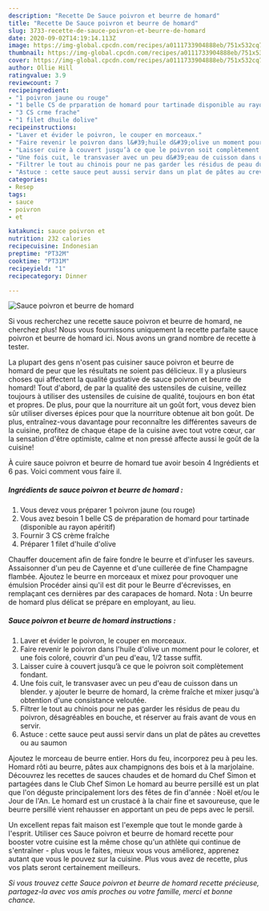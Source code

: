 ```yaml
---
description: "Recette De Sauce poivron et beurre de homard"
title: "Recette De Sauce poivron et beurre de homard"
slug: 3733-recette-de-sauce-poivron-et-beurre-de-homard
date: 2020-09-02T14:19:14.113Z
image: https://img-global.cpcdn.com/recipes/a0111733904888eb/751x532cq70/sauce-poivron-et-beurre-de-homard-photo-principale-de-la-recette.jpg
thumbnail: https://img-global.cpcdn.com/recipes/a0111733904888eb/751x532cq70/sauce-poivron-et-beurre-de-homard-photo-principale-de-la-recette.jpg
cover: https://img-global.cpcdn.com/recipes/a0111733904888eb/751x532cq70/sauce-poivron-et-beurre-de-homard-photo-principale-de-la-recette.jpg
author: Ollie Hill
ratingvalue: 3.9
reviewcount: 7
recipeingredient:
- "1 poivron jaune ou rouge"
- "1 belle CS de prparation de homard pour tartinade disponible au rayon apritif"
- "3 CS crme frache"
- "1 filet dhuile dolive"
recipeinstructions:
- "Laver et évider le poivron, le couper en morceaux."
- "Faire revenir le poivron dans l&#39;huile d&#39;olive un moment pour le colorer, et une fois coloré, couvrir d&#39;un peu d&#39;eau, 1/2 tasse suffit."
- "Laisser cuire à couvert jusqu’à ce que le poivron soit complètement fondant."
- "Une fois cuit, le transvaser avec un peu d&#39;eau de cuisson dans un blender. y ajouter le beurre de homard, la crème fraîche et mixer jusqu&#39;à obtention d&#39;une consistance veloutée."
- "Filtrer le tout au chinois pour ne pas garder les résidus de peau du poivron, désagréables en bouche, et réserver au frais avant de vous en servir."
- "Astuce : cette sauce peut aussi servir dans un plat de pâtes au crevettes ou au saumon"
categories:
- Resep
tags:
- sauce
- poivron
- et

katakunci: sauce poivron et 
nutrition: 232 calories
recipecuisine: Indonesian
preptime: "PT32M"
cooktime: "PT31M"
recipeyield: "1"
recipecategory: Dinner

---
```



![Sauce poivron et beurre de homard](https://img-global.cpcdn.com/recipes/a0111733904888eb/751x532cq70/sauce-poivron-et-beurre-de-homard-photo-principale-de-la-recette.jpg)

Si vous recherchez une recette sauce poivron et beurre de homard, ne cherchez plus! Nous vous fournissons uniquement la recette parfaite sauce poivron et beurre de homard ici. Nous avons un grand nombre de recette à tester.

La plupart des gens n'osent pas cuisiner sauce poivron et beurre de homard de peur que les résultats ne soient pas délicieux. Il y a plusieurs choses qui affectent la qualité gustative de sauce poivron et beurre de homard! Tout d'abord, de par la qualité des ustensiles de cuisine, veillez toujours à utiliser des ustensiles de cuisine de qualité, toujours en bon état et propres. De plus, pour que la nourriture ait un goût fort, vous devez bien sûr utiliser diverses épices pour que la nourriture obtenue ait bon goût. De plus, entraînez-vous davantage pour reconnaître les différentes saveurs de la cuisine, profitez de chaque étape de la cuisine avec tout votre cœur, car la sensation d'être optimiste, calme et non pressé affecte aussi le goût de la cuisine!

<!--inarticleads1-->

À cuire sauce poivron et beurre de homard tue avoir besoin 4 Ingrédients et 6 pas. Voici comment vous faire il.

##### Ingrédients de sauce poivron et beurre de homard :

1. Vous devez vous préparer 1 poivron jaune (ou rouge)
1. Vous avez besoin 1 belle CS de préparation de homard pour tartinade (disponible au rayon apéritif)
1. Fournir 3 CS crème fraîche
1. Préparer 1 filet d&#39;huile d&#39;olive


Chauffer doucement afin de faire fondre le beurre et d&#39;infuser les saveurs. Assaisonner d&#39;un peu de Cayenne et d&#39;une cuillerée de fine Champagne flambée. Ajoutez le beurre en morceaux et mixez pour provoquer une émulsion Procéder ainsi qu&#39;il est dit pour le Beurre d&#39;écrevisses, en remplaçant ces dernières par des carapaces de homard. Nota : Un beurre de homard plus délicat se prépare en employant, au lieu. 

<!--inarticleads2-->

##### Sauce poivron et beurre de homard instructions :

1. Laver et évider le poivron, le couper en morceaux.
1. Faire revenir le poivron dans l&#39;huile d&#39;olive un moment pour le colorer, et une fois coloré, couvrir d&#39;un peu d&#39;eau, 1/2 tasse suffit.
1. Laisser cuire à couvert jusqu’à ce que le poivron soit complètement fondant.
1. Une fois cuit, le transvaser avec un peu d&#39;eau de cuisson dans un blender. y ajouter le beurre de homard, la crème fraîche et mixer jusqu&#39;à obtention d&#39;une consistance veloutée.
1. Filtrer le tout au chinois pour ne pas garder les résidus de peau du poivron, désagréables en bouche, et réserver au frais avant de vous en servir.
1. Astuce : cette sauce peut aussi servir dans un plat de pâtes au crevettes ou au saumon


Ajoutez le morceau de beurre entier. Hors du feu, incorporez peu à peu les. Homard rôti au beurre, pâtes aux champignons des bois et à la marjolaine. Découvrez les recettes de sauces chaudes et de homard du Chef Simon et partagées dans le Club Chef Simon Le homard au beurre persillé est un plat que l&#39;on déguste principalement lors des fêtes de fin d&#39;année : Noël et/ou le Jour de l&#39;An. Le homard est un crustacé à la chair fine et savoureuse, que le beurre persillé vient rehausser en apportant un peu de peps avec le persil. 

<!--inarticleads1-->

<p>
Un excellent repas fait maison est l'exemple que tout le monde garde à l'esprit. Utiliser ces Sauce poivron et beurre de homard recette pour booster votre cuisine est la même chose qu'un athlète qui continue de s'entraîner - plus vous le faites, mieux vous vous améliorez, apprenez autant que vous le pouvez sur la cuisine. Plus vous avez de recette, plus vos plats seront certainement meilleurs.
</p>

<p>
<i>Si vous trouvez cette Sauce poivron et beurre de homard recette précieuse, partagez-la avec vos amis proches ou votre famille, merci et bonne chance.</i>
</p>
